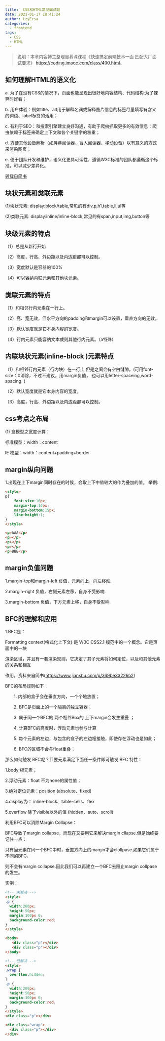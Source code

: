 ```yaml
---
title:  CSS和HTML常见面试题
date: 2021-01-17 18:41:24
author: LzyErsa
categories: 
  - frontend
tags: 
  - CSS
  - HTML
---
```

> 说明：本章内容博主整理自慕课课程《快速搞定前端技术一面 匹配大厂面试要求》 <https://coding.imooc.com/class/400.html>。
<!-- more -->
## 如何理解HTML的语义化
a. 为了在没有CSS的情况下，页面也能呈现出很好地内容结构、代码结构:为了裸奔时好看；

b. 用户体验：例如title、alt用于解释名词或解释图片信息的标签尽量填写有含义的词语、label标签的活用；

c. 有利于SEO：和搜索引擎建立良好沟通，有助于爬虫抓取更多的有效信息：爬虫依赖于标签来确定上下文和各个关键字的权重；

d. 方便其他设备解析（如屏幕阅读器、盲人阅读器、移动设备）以有意义的方式来渲染网页；

e. 便于团队开发和维护，语义化更具可读性，遵循W3C标准的团队都遵循这个标准，可以减少差异化。

[转载自简书](https://www.jianshu.com/p/6bc1fc059b51)

## 块状元素和类联元素
(1)块状元素: display:block/table,常见的有div,p,h1,table,li,ul等

(2)类联元素: display:inline/inline-block,常见的有span,input,img,button等


## 块级元素的特点
（1）总是从新行开始

（2）高度，行高、外边距以及内边距都可以控制。

（3）宽度默认是容器的100%

（4）可以容纳内联元素和其他块元素。

## 类联元素的特点
（1）和相邻行内元素在一行上。

（2）高、宽无效，但水平方向的padding和margin可以设置，垂直方向的无效。

（3）默认宽度就是它本身内容的宽度。

（4）行内元素只能容纳文本或则其他行内元素。（a特殊）

##  内联块状元素(inline-block )元素特点
（1）和相邻行内元素（行内块）在一行上,但是之间会有空白缝隙。(可用font-size：0消除，不过不建议，用margin负值，
也可以用letter-spaceing,word-spacing.
)

（2）默认宽度就是它本身内容的宽度。

（3）高度，行高、外边距以及内边距都可以控制。

## css考点之布局
(1) 盒模型之宽度计算：

标准模型：width：content

IE 模型：width：content+padding+border

## margin纵向问题

1.出现在上下margin同时存在的时候，会取上下中值较大的作为叠加的值。
举例:
```html
<style>
p{
    font-size:16px;
    margin-top:10px;
    margin-bottom:15px;
    line-height:1;
}
</style>

<p>AAA</p>
<p></p>
<p></p>
<p></p>
<p>BBB</p>
```

## margin负值问题

1.margin-top和margin-left 负值，元素向上，向左移动.

2.margin-right 负值，右侧元素左移，自身不受影响.

3.margin-bottom 负值，下方元素上移，自身不受影响.

## BFC的理解和应用
1.BFC是：

Formatting context(格式化上下文) 是 W3C CSS2.1 规范中的一个概念。它是页面中的一块

渲染区域，并且有一套渲染规则，它决定了其子元素将如何定位，以及和其他元素的关系和相互

作用。资料来自简书(https://www.jianshu.com/p/369be33226b2)

BFC的布局规则如下：

  1. 内部的盒子会在垂直方向，一个个地放置；

  2. BFC是页面上的一个隔离的独立容器；

  3. 属于同一个BFC的 两个相邻Box的 上下margin会发生重叠 ；

  4. 计算BFC的高度时，浮动元素也参与计算

  5. 每个元素的左边，与包含的盒子的左边相接触，即使存在浮动也是如此；

  6. BFC的区域不会与float重叠；

那么如何触发 BFC呢？只要元素满足下面任一条件即可触发 BFC 特性：

  1.body 根元素；

  2.浮动元素：float 不为none的属性值；

  3.绝对定位元素：position (absolute、fixed)

  4.display为： inline-block、table-cells、flex

  5.overflow 除了visible以外的值 (hidden、auto、scroll)

利用BFC可以消除Margin Collapse：

  BFC导致了margin collapse，而现在又要用它来解决margin cllapse.但是始终要记住一点：

  只有当元素在同一个BFC中时，垂直方向上的margin才会clollpase.如果它们属于不同的BFC，

  则不会有margin collapse.因此我们可以再建立一个BFC去阻止margin collpase的发生。

实例：
```html
<!-- 未解决 -->
<style>
.p {  
  width:200px;  
  height:50px;  
  margin:100px 0;  
  background-color:red;  
}  
</style>

<body>
   <div class="p"></div>  
   <div class="p"></div>  
</body>

<!-- 已解决 -->
<style>
.wrap {  
  overflow:hidden; 
} 
.p {  
  width:200px;  
  height:50px;  
  margin:100px 0;  
  background-color:red; 
}
</style>
<div class="p"></div>  

<div class="wrap">  
  <div class="p"></div>  
</div> 


```
